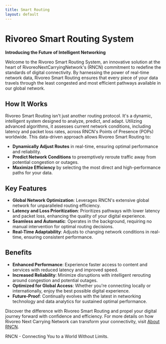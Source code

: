 ```yaml
---
title: Smart Routing
layout: default
---
```


# Rivoreo Smart Routing System

**Introducing the Future of Intelligent Networking**

Welcome to the Rivoreo Smart Routing System, an innovative solution at the heart of RivoreoNextCarryingNetwork's (RNCN) commitment to redefine the standards of digital connectivity. By harnessing the power of real-time network data, Rivoreo Smart Routing ensures that every piece of your data travels through the least congested and most efficient pathways available in our global network.

## How It Works

Rivoreo Smart Routing isn't just another routing protocol. It's a dynamic, intelligent system designed to analyze, predict, and adapt. Utilizing advanced algorithms, it assesses current network conditions, including latency and packet loss rates, across RNCN's Points of Presence (POPs) worldwide. This data-driven approach allows Rivoreo Smart Routing to:

- **Dynamically Adjust Routes** in real-time, ensuring optimal performance and reliability.
- **Predict Network Conditions** to preemptively reroute traffic away from potential congestion or outages.
- **Maximize Efficiency** by selecting the most direct and high-performance paths for your data.

## Key Features

- **Global Network Optimization**: Leverages RNCN's extensive global network for unparalleled routing efficiency.
- **Latency and Loss Prioritization**: Prioritizes pathways with lower latency and packet loss, enhancing the quality of your digital experience.
- **Seamless and Automatic**: Operates in the background, requiring no manual intervention for optimal routing decisions.
- **Real-Time Adaptability**: Adjusts to changing network conditions in real-time, ensuring consistent performance.

## Benefits

- **Enhanced Performance**: Experience faster access to content and services with reduced latency and improved speed.
- **Increased Reliability**: Minimize disruptions with intelligent rerouting around congestion and potential outages.
- **Optimized for Global Access**: Whether you're connecting locally or internationally, enjoy the best possible digital experience.
- **Future-Proof**: Continually evolves with the latest in networking technology and data analytics for sustained optimal performance.

Discover the difference with Rivoreo Smart Routing and propel your digital journey forward with confidence and efficiency. For more details on how Rivoreo Next Carrying Network can transform your connectivity, visit [About RNCN](https://rncn.net).

RNCN - Connecting You to a World Without Limits.
